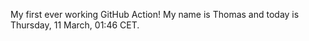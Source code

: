 My first ever working GitHub Action!
My name is Thomas and today is Thursday, 11 March, 01:46 CET. 

